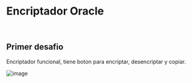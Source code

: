 

<h1>Encriptador Oracle</h1><br>
<h2>Primer desafio</h2>
Encriptador funcional, tiene boton para encriptar, desencriptar y copiar. 

![image](https://user-images.githubusercontent.com/112605433/234136706-640eddfe-b82f-4122-9ffc-dbf8c0700765.png)


